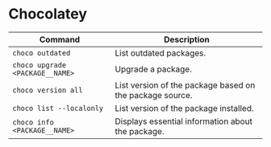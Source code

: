 # Chocolatey

|            Command            |                       Description                      |
|-------------------------------|--------------------------------------------------------|
|`choco outdated`               |List outdated packages.                                 |
|`choco upgrade <PACKAGE__NAME>`|Upgrade a package.                                      |
|`choco version all`            |List version of the package based on the package source.|
|`choco list --localonly`       |List version of the package installed.                  |
|`choco info <PACKAGE__NAME>`   |Displays essential information about the package.       |
